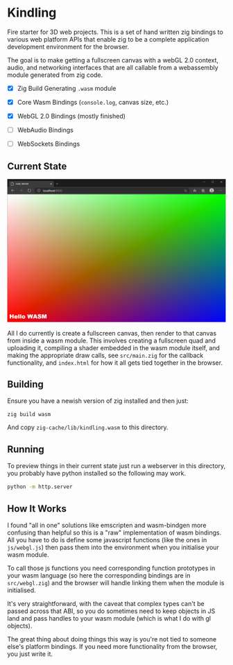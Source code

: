 # Kindling

Fire starter for 3D web projects. This is a set of hand written zig bindings to
various web platform APIs that enable zig to be a complete application
development environment for the browser.

The goal is to make getting a fullscreen canvas with a webGL 2.0 context, audio,
and networking interfaces that are all callable from a webassembly module
generated from zig code.

- [X] Zig Build Generating `.wasm` module
- [X] Core Wasm Bindings (`console.log`, canvas size, etc.)
- [X] WebGL 2.0 Bindings (mostly finished)
- [ ] WebAudio Bindings
- [ ] WebSockets Bindings


## Current State

![Current State](img/hello.png)

All I do currently is create a fullscreen canvas, then render to that canvas
from inside a wasm module. This involves creating a fullscreen quad and
uploading it, compiling a shader embedded in the wasm module itself, and making
the appropriate draw calls, see `src/main.zig` for the callback functionality,
and `index.html` for how it all gets tied together in the browser.


## Building

Ensure you have a newish version of zig installed and then just:

```
zig build wasm
```

And copy `zig-cache/lib/kindling.wasm` to this directory.


## Running

To preview things in their current state just run a webserver in this directory,
you probably have python installed so the following may work.

```sh
python -m http.server
```


## How It Works

I found "all in one" solutions like emscripten and wasm-bindgen more confusing
than helpful so this is a "raw" implementation of wasm bindings. All you have to
do is define some javascript functions (like the ones in `js/webgl.js`) then
pass them into the environment when you initialise your wasm module.

To call those js functions you need corresponding function prototypes in your
wasm language (so here the corresponding bindings are in `src/webgl.zig`) and
the browser will handle linking them when the module is initialised.

It's very straightforward, with the caveat that complex types can't be passed
across that ABI, so you do sometimes need to keep objects in JS land and pass
handles to your wasm module (which is what I do with gl objects).

The great thing about doing things this way is you're not tied to someone else's
platform bindings. If you need more functionality from the browser, you just
write it.
